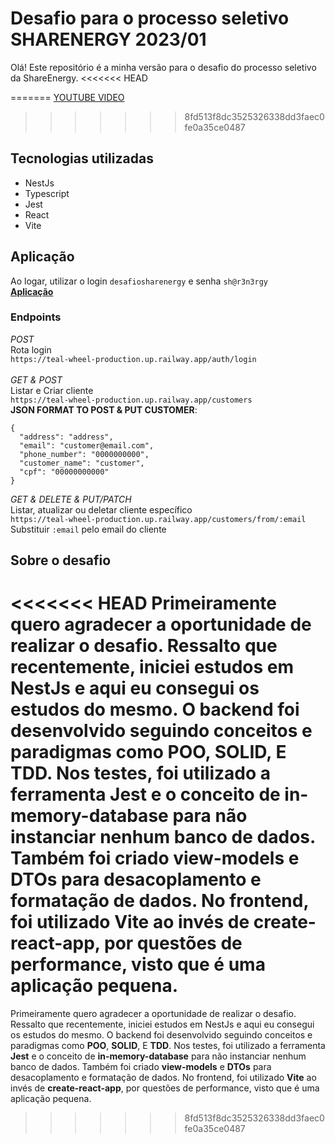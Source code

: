 # Desafio para o processo seletivo SHARENERGY 2023/01

Olá!
Este repositório é a minha versão para o desafio do processo seletivo da ShareEnergy.
<<<<<<< HEAD

=======
[YOUTUBE VIDEO](https://youtu.be/F1yqRLzGvec)
<br>
>>>>>>> 8fd513f8dc3525326338dd3faec0fe0a35ce0487
## Tecnologias utilizadas
<ul>
  <li>NestJs</li>
  <li>Typescript</li>
  <li>Jest</li>
  <li>React</li>
  <li>Vite</li>
</ul>

## Aplicação
Ao logar, utilizar o login ```desafiosharenergy``` e senha ```sh@r3n3rgy```
<br>
[**Aplicação**](https://interesting-animal-production.up.railway.app/)
<br>

### Endpoints
*POST*
<br>
Rota login 
<br>
```https://teal-wheel-production.up.railway.app/auth/login```
<br>
<br>
*GET & POST*
<br>
Listar e Criar cliente
<br>
```https://teal-wheel-production.up.railway.app/customers```
<br>
**JSON FORMAT TO POST & PUT CUSTOMER**:
```
{
  "address": "address",
  "email": "customer@email.com",
  "phone_number": "0000000000",
  "customer_name": "customer",
  "cpf": "00000000000"
}
```
*GET & DELETE & PUT/PATCH*
<br>
Listar, atualizar ou deletar cliente específico
<br>
```https://teal-wheel-production.up.railway.app/customers/from/:email```
<br>
Substituir ```:email``` pelo email do cliente


## Sobre o desafio
<<<<<<< HEAD
Primeiramente quero agradecer a oportunidade de realizar o desafio. Ressalto que recentemente, iniciei estudos em NestJs e aqui eu consegui os estudos do mesmo. O backend foi desenvolvido seguindo conceitos e paradigmas como **POO**, **SOLID**, E **TDD**. Nos testes, foi utilizado a ferramenta **Jest** e o conceito de **in-memory-database** para não instanciar nenhum banco de dados. Também foi criado **view-models** e **DTOs** para desacoplamento e formatação de dados. No frontend, foi utilizado **Vite** ao invés de **create-react-app**, por questões de performance, visto que é uma aplicação pequena.
=======
Primeiramente quero agradecer a oportunidade de realizar o desafio. Ressalto que recentemente, iniciei estudos em NestJs e aqui eu consegui os estudos do mesmo. O backend foi desenvolvido seguindo conceitos e paradigmas como **POO**, **SOLID**, E **TDD**. Nos testes, foi utilizado a ferramenta **Jest** e o conceito de **in-memory-database** para não instanciar nenhum banco de dados. Também foi criado **view-models** e **DTOs** para desacoplamento e formatação de dados. No frontend, foi utilizado **Vite** ao invés de **create-react-app**, por questões de performance, visto que é uma aplicação pequena.
>>>>>>> 8fd513f8dc3525326338dd3faec0fe0a35ce0487
